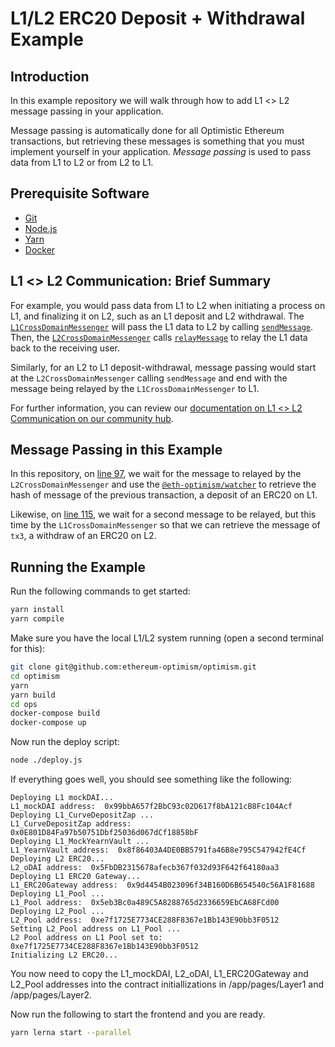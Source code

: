 # L1/L2 ERC20 Deposit + Withdrawal Example

## Introduction

In this example repository we will walk through how to add L1 <> L2 message passing in your application.

Message passing is automatically done for all Optimistic Ethereum transactions, but retrieving these messages is something that you must implement yourself in your application.
_Message passing_ is used to pass data from L1 to L2 or from L2 to L1.

## Prerequisite Software

- [Git](https://git-scm.com/book/en/v2/Getting-Started-Installing-Git)
- [Node.js](https://nodejs.org/en/download/)
- [Yarn](https://classic.yarnpkg.com/en/docs/install#mac-stable)
- [Docker](https://docs.docker.com/engine/install/)

## L1 <> L2 Communication: Brief Summary

For example, you would pass data from L1 to L2 when initiating a process on L1, and finalizing it on L2, such as an L1 deposit and L2 withdrawal.
The [`L1CrossDomainMessenger`](https://github.com/ethereum-optimism/optimism/blob/master/packages/contracts/contracts/optimistic-ethereum/OVM/bridge/messaging/OVM_L1CrossDomainMessenger.sol) will pass the L1 data to L2 by calling [`sendMessage`](https://github.com/ethereum-optimism/optimism/blob/master/packages/contracts/contracts/optimistic-ethereum/OVM/bridge/messaging/Abs_BaseCrossDomainMessenger.sol#L51-L61).
Then, the [`L2CrossDomainMessenger`](https://github.com/ethereum-optimism/optimism/blob/master/packages/contracts/contracts/optimistic-ethereum/OVM/bridge/messaging/OVM_L2CrossDomainMessenger.sol) calls [`relayMessage`](https://github.com/ethereum-optimism/optimism/blob/master/packages/contracts/contracts/optimistic-ethereum/OVM/bridge/messaging/OVM_L1CrossDomainMessenger.sol#L79-L89) to relay the L1 data back to the receiving user.

Similarly, for an L2 to L1 deposit-withdrawal, message passing would start at the `L2CrossDomainMessenger` calling `sendMessage` and end with the message being relayed by the `L1CrossDomainMessenger` to L1.

For further information, you can review our [documentation on L1 <> L2 Communication on our community hub](https://community.optimism.io/docs/developers/integration.html#%E2%98%8E%EF%B8%8F-l1-l2-communication).

## Message Passing in this Example

In this repository, on [line 97](https://github.com/ethereum-optimism/l1-l2-deposit-withdrawal/blob/main/example.js#L97), we wait for the message to relayed by the `L2CrossDomainMessenger` and use the [`@eth-optimism/watcher`](https://www.npmjs.com/package/@eth-optimism/watcher) to retrieve the hash of message of the previous transaction, a deposit of an ERC20 on L1.

Likewise, on [line 115](https://github.com/ethereum-optimism/l1-l2-deposit-withdrawal/blob/main/example.js#L115), we wait for a second message to be relayed, but this time by the `L1CrossDomainMessenger` so that we can retrieve the message of `tx3`, a withdraw of an ERC20 on L2.

## Running the Example

Run the following commands to get started:

```sh
yarn install
yarn compile
```

Make sure you have the local L1/L2 system running (open a second terminal for this):

```sh
git clone git@github.com:ethereum-optimism/optimism.git
cd optimism
yarn
yarn build
cd ops
docker-compose build
docker-compose up
```

Now run the deploy script:

```sh
node ./deploy.js
```

If everything goes well, you should see something like the following:

```text
Deploying L1 mockDAI...
L1_mockDAI address:  0x99bbA657f2BbC93c02D617f8bA121cB8Fc104Acf
Deploying L1_CurveDepositZap ...
L1_CurveDepositZap address:  0x0E801D84Fa97b50751Dbf25036d067dCf18858bF
Deploying L1_MockYearnVault ...
L1_YearnVault address:  0x8f86403A4DE0BB5791fa46B8e795C547942fE4Cf
Deploying L2 ERC20...
L2_oDAI address:  0x5FbDB2315678afecb367f032d93F642f64180aa3
Deploying L1 ERC20 Gateway...
L1_ERC20Gateway address:  0x9d4454B023096f34B160D6B654540c56A1F81688
Deploying L1_Pool ...
L1_Pool address:  0x5eb3Bc0a489C5A8288765d2336659EbCA68FCd00
Deploying L2_Pool ...
L2_Pool address:  0xe7f1725E7734CE288F8367e1Bb143E90bb3F0512
Setting L2_Pool address on L1_Pool ...
L2 Pool address on L1 Pool set to: 0xe7f1725E7734CE288F8367e1Bb143E90bb3F0512
Initializing L2 ERC20...
```

You now need to copy the L1_mockDAI, L2_oDAI, L1_ERC20Gateway and L2_Pool addresses into the contract initiallizations in /app/pages/Layer1 and /app/pages/Layer2.

Now run the following to start the frontend and you are ready.

```sh
yarn lerna start --parallel
```